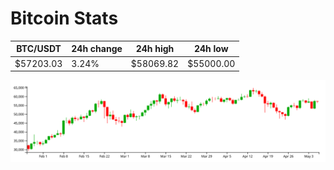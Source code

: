 # Bitcoin Stats

BTC/USDT|24h change|24h high|24h low|
|---|---|---|---|
|$57203.03|3.24%|$58069.82|$55000.00|

<img src="./chart.svg">
